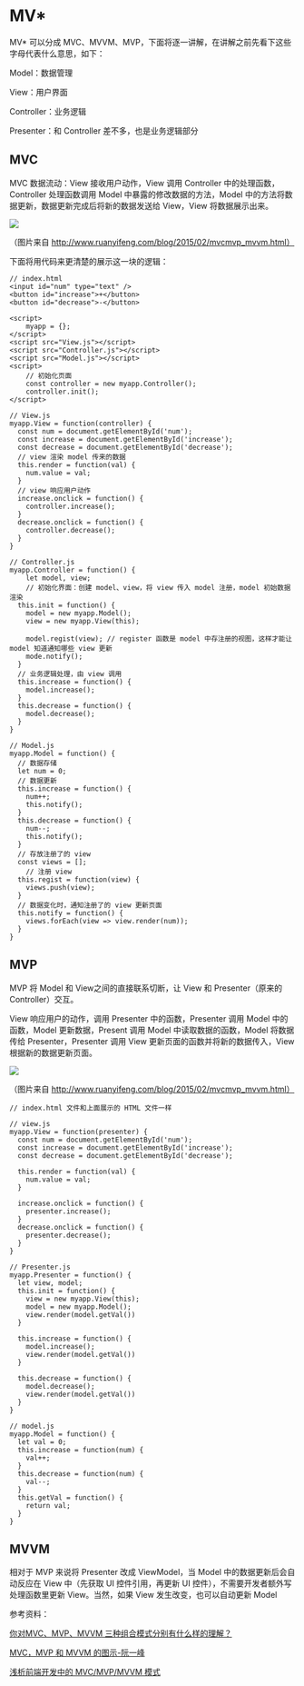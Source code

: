 # MV*

MV* 可以分成 MVC、MVVM、MVP，下面将逐一讲解，在讲解之前先看下这些字母代表什么意思，如下：

Model：数据管理

View：用户界面

Controller：业务逻辑

Presenter：和 Controller 差不多，也是业务逻辑部分

## MVC

MVC 数据流动：View 接收用户动作，View 调用 Controller 中的处理函数，Controller 处理函数调用 Model 中暴露的修改数据的方法，Model 中的方法将数据更新，数据更新完成后将新的数据发送给 View，View 将数据展示出来。

![](http://www.ruanyifeng.com/blogimg/asset/2015/bg2015020106.png)

（图片来自 http://www.ruanyifeng.com/blog/2015/02/mvcmvp_mvvm.html）

下面将用代码来更清楚的展示这一块的逻辑：

```
// index.html
<input id="num" type="text" />
<button id="increase">+</button>
<button id="decrease">-</button>

<script>
	myapp = {};
</script>
<script src="View.js"></script>
<script src="Controller.js"></script>
<script src="Model.js"></script>
<script>
	// 初始化页面
	const controller = new myapp.Controller();
	controller.init();
</script>
```

```
// View.js
myapp.View = function(controller) {
  const num = document.getElementById('num');
  const increase = document.getElementById('increase');
  const decrease = document.getElementById('decrease');
  // view 渲染 model 传来的数据
  this.render = function(val) {
    num.value = val;
  }
  // view 响应用户动作
  increase.onclick = function() {
    controller.increase();
  }
  decrease.onclick = function() {
    controller.decrease();
  }
}
```

```
// Controller.js
myapp.Controller = function() {
	let model, view;
	// 初始化界面：创建 model、view，将 view 传入 model 注册，model 初始数据渲染
  this.init = function() {
    model = new myapp.Model();
    view = new myapp.View(this);
    
    model.regist(view); // register 函数是 model 中存注册的视图，这样才能让 model 知道通知哪些 view 更新
    mode.notify();
  }
  // 业务逻辑处理，由 view 调用
  this.increase = function() {
    model.increase();
  }
  this.decrease = function() {
    model.decrease();
  }
}
```

```
// Model.js
myapp.Model = function() {
  // 数据存储
  let num = 0;
  // 数据更新
  this.increase = function() {
    num++;
    this.notify();
  }
  this.decrease = function() {
    num--;
    this.notify();
  }
  // 存放注册了的 view
  const views = [];
 	// 注册 view
  this.regist = function(view) {
    views.push(view);
  }
  // 数据变化时，通知注册了的 view 更新页面
  this.notify = function() {
    views.forEach(view => view.render(num));
  }
}
```

##  MVP

MVP 将 Model 和 View之间的直接联系切断，让 View 和 Presenter（原来的 Controller）交互。

View 响应用户的动作，调用 Presenter 中的函数，Presenter 调用 Model 中的函数，Model 更新数据，Present 调用 Model 中读取数据的函数，Model 将数据传给 Presenter，Presenter 调用 View 更新页面的函数并将新的数据传入，View 根据新的数据更新页面。

![](http://www.ruanyifeng.com/blogimg/asset/2015/bg2015020109.png)

（图片来自 http://www.ruanyifeng.com/blog/2015/02/mvcmvp_mvvm.html）

```
// index.html 文件和上面展示的 HTML 文件一样
```

```
// view.js
myapp.View = function(presenter) {
  const num = document.getElementById('num');
  const increase = document.getElementById('increase');
  const decrease = document.getElementById('decrease');

  this.render = function(val) {
    num.value = val;
  }

  increase.onclick = function() {
    presenter.increase();
  }
  decrease.onclick = function() {
    presenter.decrease();
  }
}
```

```
// Presenter.js
myapp.Presenter = function() {
  let view, model;
  this.init = function() {
    view = new myapp.View(this);
    model = new myapp.Model();
    view.render(model.getVal())
  }

  this.increase = function() {
    model.increase();
    view.render(model.getVal())
  }

  this.decrease = function() {
    model.decrease();
    view.render(model.getVal())
  }
}
```

```
// model.js
myapp.Model = function() {
  let val = 0;
  this.increase = function(num) {
    val++;
  }
  this.decrease = function(num) {
    val--;
  }
  this.getVal = function() {
    return val;
  }
}
```

## MVVM

相对于 MVP 来说将 Presenter 改成 ViewModel，当 Model 中的数据更新后会自动反应在 View 中（先获取 UI 控件引用，再更新 UI 控件），不需要开发者额外写处理函数里更新 View。当然，如果 View 发生改变，也可以自动更新 Model





























参考资料：

[你对MVC、MVP、MVVM 三种组合模式分别有什么样的理解？](https://www.zhihu.com/question/20148405)

[MVC，MVP 和 MVVM 的图示-阮一峰](http://www.ruanyifeng.com/blog/2015/02/mvcmvp_mvvm.html)

[浅析前端开发中的 MVC/MVP/MVVM 模式](https://juejin.im/post/593021272f301e0058273468)